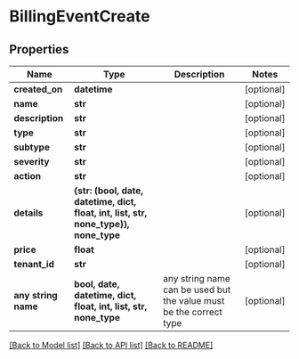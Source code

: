 # BillingEventCreate


## Properties
Name | Type | Description | Notes
------------ | ------------- | ------------- | -------------
**created_on** | **datetime** |  | [optional] 
**name** | **str** |  | [optional] 
**description** | **str** |  | [optional] 
**type** | **str** |  | [optional] 
**subtype** | **str** |  | [optional] 
**severity** | **str** |  | [optional] 
**action** | **str** |  | [optional] 
**details** | **{str: (bool, date, datetime, dict, float, int, list, str, none_type)}, none_type** |  | [optional] 
**price** | **float** |  | [optional] 
**tenant_id** | **str** |  | [optional] 
**any string name** | **bool, date, datetime, dict, float, int, list, str, none_type** | any string name can be used but the value must be the correct type | [optional]

[[Back to Model list]](../README.md#documentation-for-models) [[Back to API list]](../README.md#documentation-for-api-endpoints) [[Back to README]](../README.md)


